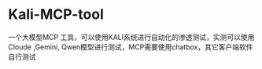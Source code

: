 # Kali-MCP-tool
一个大模型MCP 工具，可以使用KALI系统进行自动化的渗透测试，实测可以使用Cloude ,Gemini, Qwen模型进行测试，MCP需要使用chatbox，其它客户端软件自行测试
